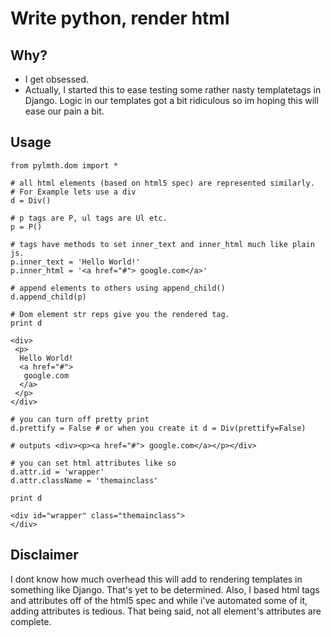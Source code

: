 # Write python, render html
## Why?
* I get obsessed.
* Actually, I started this to ease testing some rather nasty templatetags in Django. Logic in our templates got a bit ridiculous so im hoping this will ease our pain a bit.

## Usage
```
from pylmth.dom import *

# all html elements (based on html5 spec) are represented similarly. 
# For Example lets use a div
d = Div()

# p tags are P, ul tags are Ul etc.
p = P()

# tags have methods to set inner_text and inner_html much like plain js.
p.inner_text = 'Hello World!'
p.inner_html = '<a href="#"> google.com</a>'

# append elements to others using append_child()
d.append_child(p)

# Dom element str reps give you the rendered tag.
print d
```
```
<div>
 <p>
  Hello World!
  <a href="#">
   google.com
  </a>
 </p>
</div>
```
```
# you can turn off pretty print
d.prettify = False # or when you create it d = Div(prettify=False)

# outputs <div><p><a href="#"> google.com</a></p></div>

# you can set html attributes like so
d.attr.id = 'wrapper'
d.attr.className = 'themainclass'

print d
```
```
<div id="wrapper" class="themainclass">
</div>
```

## Disclaimer
I dont know how much overhead this will add to rendering templates in something like Django. That's yet to be determined. Also, I based html tags and attributes off of the html5 spec and while i've automated some of it, adding attributes is tedious. That being said, not all element's attributes are complete.

